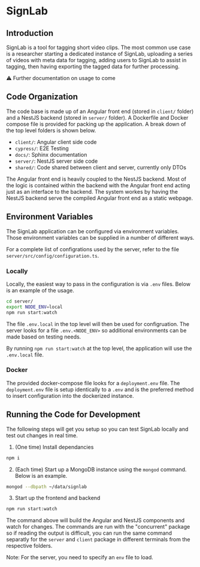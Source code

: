 # SignLab

## Introduction

SignLab is a tool for tagging short video clips. The most common use case
is a researcher starting a dedicated instance of SignLab, uploading a
series of videos with meta data for tagging, adding users to SignLab to
assist in tagging, then having exporting the tagged data for further
processing.

:warning: Further documentation on usage to come

## Code Organization

The code base is made up of an Angular front end (stored in `client/` folder)
and a NestJS backend (stored in `server/` folder). A Dockerfile and Docker
compose file is provided for packing up the application. A break down of the
top level folders is shown below.

* `client/`: Angular client side code
* `cypress/`: E2E Testing
* `docs/`: Sphinx documentation
* `server/`: NestJS server side code
* `shared/`: Code shared between client and server, currently only DTOs

The Angular front end is heavily coupled to the NestJS backend. Most of the
logic is contained within the backend with the Angular front end acting
just as an interface to the backend. The system workes by having the NestJS
backend serve the compiled Angular front end as a static webpage.

## Environment Variables

The SignLab application can be configured via environment variables. Those
environment variables can be supplied in a number of different ways.

For a complete list of configrations used by the server, refer to the file
`server/src/config/configuration.ts`.

### Locally

Locally, the easiest way to pass in the configuration is via `.env` files.
Below is an example of the usage.

```bash
cd server/
export NODE_ENV=local
npm run start:watch
```

The file `.env.local` in the top level will then be used for configruation.
The server looks for a file `.env.<NODE_ENV>` so additional environments can
be made based on testing needs.

By running `npm run start:watch` at the top level, the application will use the
`.env.local` file.

### Docker

The provided docker-compose file looks for a `deployment.env` file. The
`deployment.env` file is setup identically to a `.env` and is the preferred
method to insert configuration into the dockerized instance.

## Running the Code for Development

The following steps will get you setup so you can test SignLab locally and
test out changes in real time.

1. (One time) Install dependancies

```bash
npm i
```

2. (Each time) Start up a MongoDB instance using the `mongod` command. Below is
an example.

```bash
mongod --dbpath ~/data/signlab
```

3. Start up the frontend and backend

```bash
npm run start:watch
```

The command above will build the Angular and NestJS components and watch
for changes. The commands are run with the "concurrent" package so if reading
the output is difficult, you can run the same command separatly for the
`server` and `client` package in different terminals from the respective
folders.

Note: For the server, you need to specify an `env` file to load.
